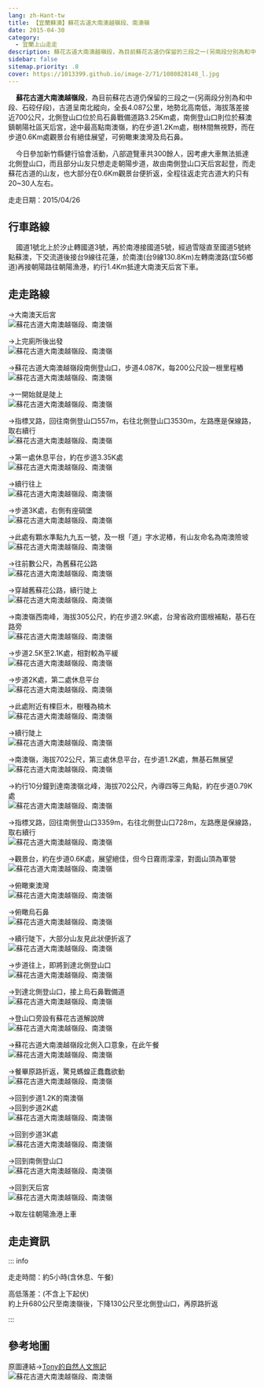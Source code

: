 ```yaml
---
lang: zh-Hant-tw
title: 【宜蘭蘇澳】蘇花古道大南澳越嶺段、南澳嶺
date: 2015-04-30
category: 
  - 宜蘭上山走走
description: 蘇花古道大南澳越嶺段，為目前蘇花古道仍保留的三段之一(另兩段分別為和中段、石硿仔段)，古道呈南北縱向，全長4.087公里，地勢北高南低，海拔落差接近700公尺，北側登山口位於烏石鼻戰備道路3.25Km處，南側登山口則位於蘇澳鎮朝陽社區天后宮，途中最高點南澳嶺，約在步道1.2Km處，樹林間無視野，而在步道0.6Km處觀景台有絕佳展望，可俯瞰東澳灣及烏石鼻。
sidebar: false
sitemap.priority: .8
cover: https://1013399.github.io/image-2/71/1080828148_l.jpg
---
```


    **蘇花古道大南澳越嶺段**，為目前蘇花古道仍保留的三段之一(另兩段分別為和中段、石硿仔段)，古道呈南北縱向，全長4.087公里，地勢北高南低，海拔落差接近700公尺，北側登山口位於烏石鼻戰備道路3.25Km處，南側登山口則位於蘇澳鎮朝陽社區天后宮，途中最高點南澳嶺，約在步道1.2Km處，樹林間無視野，而在步道0.6Km處觀景台有絕佳展望，可俯瞰東澳灣及烏石鼻。  

<!-- more -->
    今日參加新竹縣健行協會活動，八部遊覽車共300餘人，因考慮大車無法抵達北側登山口，而且部分山友只想走走朝陽步道，故由南側登山口天后宮起登，而走蘇花古道的山友，也大部分在0.6Km觀景台便折返，全程往返走完古道大約只有20~30人左右。

走走日期：2015/04/26

## 行車路線
    國道1號北上於汐止轉國道3號，再於南港接國道5號，經過雪隧直至國道5號終點蘇澳，下交流道後接台9線往花蓮，於南澳(台9線130.8Km)左轉南澳路(宜56鄉道)再接朝陽路往朝陽漁港，約行1.4Km抵達大南澳天后宮下車。

## 走走路線
→大南澳天后宮  
![蘇花古道大南澳越嶺段、南澳嶺](https://1013399.github.io/image-2/71/1080827849_l.jpg)

→上完廁所後出發  
![蘇花古道大南澳越嶺段、南澳嶺](https://1013399.github.io/image-2/71/1080826256_l.jpg)

→蘇花古道大南澳越嶺段南側登山口，步道4.087K，每200公尺設一根里程樁  
![蘇花古道大南澳越嶺段、南澳嶺](https://1013399.github.io/image-2/71/1080827249_l.jpg)

→一開始就是陡上  
![蘇花古道大南澳越嶺段、南澳嶺](https://1013399.github.io/image-2/71/1080827948_l.jpg)

→指標叉路，回往南側登山口557m，右往北側登山口3530m，左路應是保線路，取右續行  
![蘇花古道大南澳越嶺段、南澳嶺](https://1013399.github.io/image-2/71/1080825960_l.jpg)

→第一處休息平台，約在步道3.35K處  
![蘇花古道大南澳越嶺段、南澳嶺](https://1013399.github.io/image-2/71/1080827850_l.jpg)

→續行往上  
![蘇花古道大南澳越嶺段、南澳嶺](https://1013399.github.io/image-2/71/1080826157_l.jpg)

→步道3K處，右側有座碉堡  
![蘇花古道大南澳越嶺段、南澳嶺](https://1013399.github.io/image-2/71/1080827250_l.jpg)

→此處有顆水準點九九五一號，及一根「道」字水泥樁，有山友命名為南澳險坡  
![蘇花古道大南澳越嶺段、南澳嶺](https://1013399.github.io/image-2/71/1080826158_l.jpg)

→往前數公尺，為舊蘇花公路  
![蘇花古道大南澳越嶺段、南澳嶺](https://1013399.github.io/image-2/71/1080826945_l.jpg)

→穿越舊蘇花公路，續行陡上  
![蘇花古道大南澳越嶺段、南澳嶺](https://1013399.github.io/image-2/71/1080825551_l.jpg)

→南澳嶺西南峰，海拔305公尺，約在步道2.9K處，台灣省政府圖根補點，基石在路旁  
![蘇花古道大南澳越嶺段、南澳嶺](https://1013399.github.io/image-2/71/1080827745_l.jpg)

→步道2.5K至2.1K處，相對較為平緩  
![蘇花古道大南澳越嶺段、南澳嶺](https://1013399.github.io/image-2/71/1080827652_l.jpg)

→步道2K處，第二處休息平台  
![蘇花古道大南澳越嶺段、南澳嶺](https://1013399.github.io/image-2/71/1080824089_l.jpg)

→此處附近有棵巨木，樹種為楠木  
![蘇花古道大南澳越嶺段、南澳嶺](https://1013399.github.io/image-2/71/1080828052_l.jpg)

→續行陡上  
![蘇花古道大南澳越嶺段、南澳嶺](https://1013399.github.io/image-2/71/1080824090_l.jpg)

→南澳嶺，海拔702公尺，第三處休息平台，在步道1.2K處，無基石無展望  
![蘇花古道大南澳越嶺段、南澳嶺](https://1013399.github.io/image-2/71/1080825961_l.jpg)

→約行10分鐘到達南澳嶺北峰，海拔702公尺，內導四等三角點，約在步道0.79K處  
![蘇花古道大南澳越嶺段、南澳嶺](https://1013399.github.io/image-2/71/1080825655_l.jpg)

→指標叉路，回往南側登山口3359m，右往北側登山口728m，左路應是保線路，取右續行  
![蘇花古道大南澳越嶺段、南澳嶺](https://1013399.github.io/image-2/71/1080826360_l.jpg)

→觀景台，約在步道0.6K處，展望絕佳，但今日霧雨濛濛，對面山頂為軍營  
![蘇花古道大南澳越嶺段、南澳嶺](https://1013399.github.io/image-2/71/1080824091_l.jpg)

→俯瞰東澳灣  
![蘇花古道大南澳越嶺段、南澳嶺](https://1013399.github.io/image-2/71/1080826361_l.jpg)

→俯瞰烏石鼻  
![蘇花古道大南澳越嶺段、南澳嶺](https://1013399.github.io/image-2/71/1080825656_l.jpg)

→續行陡下，大部分山友見此狀便折返了  
![蘇花古道大南澳越嶺段、南澳嶺](https://1013399.github.io/image-2/71/1080828054_l.jpg)

→步道往上，即將到達北側登山口  
![蘇花古道大南澳越嶺段、南澳嶺](https://1013399.github.io/image-2/71/1080824366_l.jpg)

→到達北側登山口，接上烏石鼻戰備道  
![蘇花古道大南澳越嶺段、南澳嶺](https://1013399.github.io/image-2/71/1080826161_l.jpg)

→登山口旁設有蘇花古道解說牌  
![蘇花古道大南澳越嶺段、南澳嶺](https://1013399.github.io/image-2/71/1080824093_l.jpg)

→蘇花古道大南澳越嶺段北側入口意象，在此午餐  
![蘇花古道大南澳越嶺段、南澳嶺](https://1013399.github.io/image-2/71/1080828148_l.jpg)

→餐畢原路折返，驚見螞蝗正蠢蠢欲動  
![蘇花古道大南澳越嶺段、南澳嶺](https://1013399.github.io/image-2/71/1080827253_l.jpg)

→回到步道1.2K的南澳嶺  
→回到步道2K處  
![蘇花古道大南澳越嶺段、南澳嶺](https://1013399.github.io/image-2/71/1080827656_l.jpg)

→回到步道3K處  
![蘇花古道大南澳越嶺段、南澳嶺](https://1013399.github.io/image-2/71/1080828149_l.jpg)

→回到南側登山口  
![蘇花古道大南澳越嶺段、南澳嶺](https://1013399.github.io/image-2/71/1080827255_l.jpg)

→回到天后宮  
![蘇花古道大南澳越嶺段、南澳嶺](https://1013399.github.io/image-2/71/1080826560_l.jpg)

→取左往朝陽漁港上車

## 走走資訊
::: info

走走時間：約5小時(含休息、午餐)

高低落差：(不含上下起伏)  
約上升680公尺至南澳嶺後，下降130公尺至北側登山口，再原路折返

:::

## 參考地圖
原圖連結→[Tony的自然人文旅記](http://www.tonyhuang39.com/tony0678/tony0678.html)  
![蘇花古道大南澳越嶺段、南澳嶺](https://1013399.github.io/image-2/71/1080826756_l.jpg)